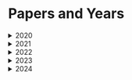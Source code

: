 # Papers and Years

<details>
<summary>2020</summary>

<details>
<summary>قرآن وتجوید</summary>
<details><summary>ٱهْدِنَا ٱلصِّرَٰطَ ٱلْمُسْتَقِيمَ ٦صِرَٰطَ ٱلَّذِينَ أَنْعَمْتَ عَلَيْهِمْ غَيْرِ ٱلْمَغْضُوبِ عَلَيْهِمْ وَلَا ٱلضَّآلِّينَ ٧</summary></details>
<details><summary>كَيۡفَتَكۡفُرُونَبِٱللَّهِوَكُنتُمۡأَمۡوَٰتٗافَأَحۡيَٰكُمۡۖثُمَّيُمِيتُكُمۡثُمَّيُحۡيِيكُمۡثُمَّإِلَيۡهِتُرۡجَعُونَ</summary></details>
<details><summary></summary></details>
<details><summary></summary></details>
<details><summary></summary></details>
          
</details>

<details>
<summary>عقائد وفقہ</summary>
Content for عقائد وفقہ (2020) goes here.
</details>

<details>
<summary>صرف</summary>
Content for صرف (2020) goes here.
</details>

<details>
<summary>نحو</summary>
Content for نحو (2020) goes here.
</details>

<details>
<summary>عربی ادب</summary>
Content for عربی ادب (2020) goes here.
</details>

<details>
<summary>مطالعہ پاکستان و جنرل سائنس</summary>
Content for مطالعہ پاکستان و جنرل سائنس (2020) goes here.
</details>

</details>

<details>
<summary>2021</summary>

<details>
<summary>قرآن وتجوید</summary>
Content for قرآن وتجوید (2021) goes here.
</details>

<details>
<summary>عقائد وفقہ</summary>
Content for عقائد وفقہ (2021) goes here.
</details>

<details>
<summary>صرف</summary>
Content for صرف (2021) goes here.
</details>

<details>
<summary>نحو</summary>
Content for نحو (2021) goes here.
</details>

<details>
<summary>عربی ادب</summary>
Content for عربی ادب (2021) goes here.
</details>

<details>
<summary>مطالعہ پاکستان و جنرل سائنس</summary>
Content for مطالعہ پاکستان و جنرل سائنس (2021) goes here.
</details>

</details>

<details>
<summary>2022</summary>

<details>
<summary>قرآن وتجوید</summary>
Content for قرآن وتجوید (2022) goes here.
</details>

<details>
<summary>عقائد وفقہ</summary>
Content for عقائد وفقہ (2022) goes here.
</details>

<details>
<summary>صرف</summary>
Content for صرف (2022) goes here.
</details>

<details>
<summary>نحو</summary>
Content for نحو (2022) goes here.
</details>

<details>
<summary>عربی ادب</summary>
Content for عربی ادب (2022) goes here.
</details>

<details>
<summary>مطالعہ پاکستان و جنرل سائنس</summary>
Content for مطالعہ پاکستان و جنرل سائنس (2022) goes here.
</details>

</details>

<details>
<summary>2023</summary>

<details>
<summary>قرآن وتجوید</summary>
Content for قرآن وتجوید (2023) goes here.
</details>

<details>
<summary>عقائد وفقہ</summary>
Content for عقائد وفقہ (2023) goes here.
</details>

<details>
<summary>صرف</summary>
Content for صرف (2023) goes here.
</details>

<details>
<summary>نحو</summary>
Content for نحو (2023) goes here.
</details>

<details>
<summary>عربی ادب</summary>
Content for عربی ادب (2023) goes here.
</details>

<details>
<summary>مطالعہ پاکستان و جنرل سائنس</summary>
Content for مطالعہ پاکستان و جنرل سائنس (2023) goes here.
</details>

</details>

<details>
<summary>2024</summary>

<details>
<summary>قرآن وتجوید</summary>
Content for قرآن وتجوید (2024) goes here.
</details>

<details>
<summary>عقائد وفقہ</summary>
Content for عقائد وفقہ (2024) goes here.
</details>

<details>
<summary>صرف</summary>
Content for صرف (2024) goes here.
</details>

<details>
<summary>نحو</summary>
Content for نحو (2024) goes here.
</details>

<details>
<summary>عربی ادب</summary>
Content for عربی ادب (2024) goes here.
</details>

<details>
<summary>مطالعہ پاکستان و جنرل سائنس</summary>
Content for مطالعہ پاکستان و جنرل سائنس (2024) goes here.
</details>

</details>
